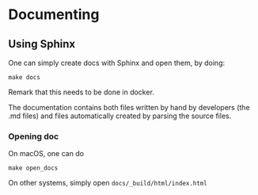 
# Documenting

## Using Sphinx

One can simply create docs with Sphinx and open them, by doing:

```shell
make docs
```

Remark that this needs to be done in docker.

The documentation contains both files written by hand by developers (the .md files) and files automatically created by parsing the source files.

### Opening doc

On macOS, one can do

```shell
make open_docs
```

On other systems, simply open `docs/_build/html/index.html`



